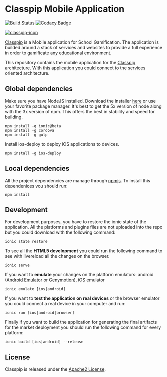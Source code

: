 # Classpip Mobile Application

[![Build Status](https://travis-ci.org/classpip/classpip-mobile.svg?branch=master)](https://travis-ci.org/classpip/classpip-mobile) [![Codacy Badge](https://api.codacy.com/project/badge/Grade/bd643be13e654be1a662a6eea7a43b93)](https://www.codacy.com/app/classpip/classpip-mobile?utm_source=github.com&utm_medium=referral&utm_content=classpip/classpip-mobile&utm_campaign=Badge_Grade)

[![classpip-icon](https://github.com/classpip/classpip/raw/master/resources/icontext-land.png)](https://www.classpip.com/)

[Classpip](https://www.classpip.com) is a Mobile application for School Gamification. The application is builded around a stack of services and websites to provide a full experience in order to gamificate any educational environment.

This repository contains the mobile application for the [Classpip](https://www.classpip.com) architecture. With this application you could connect to the services oriented architecture.

## Global dependencies

Make sure you have NodeJS installed. Download the installer [here](https://nodejs.org/dist/latest-v5.x/) or use your favorite package manager. It's best to get the 5x version of node along with the 3x version of npm. This offers the best in stability and speed for building.

```script
npm install -g ionic@beta
npm install -g cordova
npm install -g gulp
```

Install ios-deploy to deploy iOS applications to devices.

```script
npm install -g ios-deploy
```

## Local dependencies

All the project dependencies are manage through [npmjs](https://www.npmjs.com/). To install this dependenices you should run:

```script
npm install
```

## Development

For development purposes, you have to restore the ionic state of the application. All the platforms and plugins files are not uploaded into the repo but you could download with the following command:

```script
ionic state restore
```

To see all the **HTML5 development** you could run the following command to see with livereload all the changes on the browser.

```script
ionic serve
```

If you want to **emulate** your changes on the platform emulators: android ([Android Emulator](https://developer.android.com/studio/run/emulator.html) or [Genymotion](https://www.genymotion.com/)), iOS emulator

```script
ionic emulate [ios|android]
```

If you want to **test the application on real devices** or the browser emulator you could connect a real device in your computer and run:

```script
ionic run [ios|android|browser]
```

Finally if you want to build the application for generating the final artifacts for the market deployment you should run the following command for every platform:

```script
ionic build [ios|android] --release
```

## License

Classpip is released under the [Apache2 License](https://github.com/classpip/classpip-mobile/blob/master/LICENSE).
